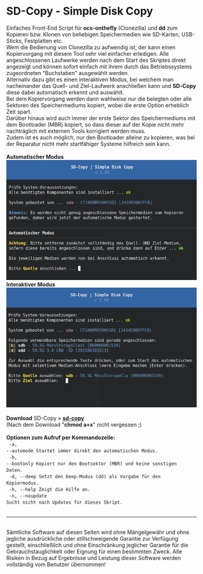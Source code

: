 # SD-Copy - Simple Disk Copy
Einfaches Front-End Script für <b>ocs-onthefly</b> (Clonezilla) und <b>dd</b> zum Kopieren bzw. Klonen von beliebigen Speichermedien wie SD-Karten, USB-Sticks, Festplatten etc.<br />
Wem die Bedienung von Clonezilla zu aufwendig ist, der kann einen Kopiervorgang mit diesem Tool sehr viel einfacher erledigen. Alle angeschlossenen Laufwerke werden nach dem Start des Skriptes direkt angezeigt und können sofort einfach mit ihrem durch das Betriebssystems zugeordneten "Buchstaben" ausgewählt werden.<br />
Alternativ dazu gibt es einen interaktiven Modus, bei welchem man nacheinander das Quell- und Ziel-Laufwerk anschließen kann und <b>SD-Copy</b> diese dabei automatisch erkennt und auswählt.<br />
Bei dem Kopiervorgang werden dann wahlweise nur die belegten oder alle Sektoren des Speichermediums kopiert, wobei die erste Option erheblich Zeit spart.<br />
Darüber hinaus wird auch immer der erste Sektor des Speichermediums mit dem Bootloader (MBR) kopiert, so dass dieser auf der Kopie nicht mehr nachträglich mit externen Tools korrigiert werden muss.<br />
Zudem ist es auch möglich, nur den Bootloader alleine zu kopieren, was bei der Reparatur nicht mehr startfähiger Systeme hilfreich sein kann.<br />
<br />
<b>Automatischer Modus</b><br />
<img src="./img/sd-copy_screen_1.png"><br />
<b>Interaktiver Modus</b><br />
<img src="./img/sd-copy_screen_2.png">
<br />
<br />
<b>Download</b> SD-Copy&nbsp;&raquo;&nbsp;<a href="https://github.com/migacode/sd-copy/blob/main/sd-copy/sd-copy"><strong>sd-copy</strong></a><br />
(Nach dem Download "<b>chmod a+x</b>" nicht vergessen ;)
<br />
<br />
<b>Optionen zum Aufruf per Kommandozeile:</b><br />
<code>
  -a, --automode  Startet immer direkt den automatischen Modus.<br />
  -b, --bootonly  Kopiert nur den Bootsektor (MBR) und keine sonstigen Daten.<br />
  -d, --deep      Setzt den Deep-Modus (dd) als Vorgabe für den Kopiermodus.<br />
  -h, --help      Zeigt die Hilfe an.<br />
  -n, --noupdate  Sucht nicht nach Updates für dieses Skript.<br />
</code>
<hr>
<br />
Sämtliche Software auf diesen Seiten wird ohne Mängelgewähr und ohne jegliche ausdrückliche oder stillschweigende Garantie zur Verfügung gestellt, einschließlich und ohne Einschränkung jeglicher Garantie für die Gebrauchstauglichkeit oder Eignung für einen bestimmten Zweck. Alle Risiken in Bezug auf Ergebnisse und Leistung dieser Software werden vollständig vom Benutzer übernommen!
